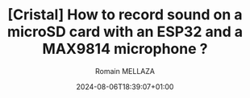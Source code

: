 ---
title: "[Cristal] How to record sound on a microSD card with an ESP32 and a MAX9814 microphone ?"
date: 2024-08-06T18:39:07+01:00
draft: true
author: Romain MELLAZA
cover: ''
tags: ["Electronic", "C++", "esp32"]
theme: "light"
---